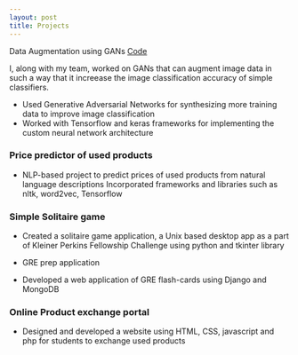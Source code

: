 ```yaml
---
layout: post
title: Projects
---
```


<h>Data Augmentation using GANs</h> <a href="https://github.com/RushikeshJoshi4/KP-challenge-python-solitaire-tkinter">Code</a>

I, along with my team, worked on GANs that can augment image data in such a way that it increease the image classification accuracy of simple classifiers.
* Used Generative Adversarial Networks for synthesizing more training data to improve image classification
* Worked with Tensorflow and keras frameworks for implementing the custom neural network architecture


### Price predictor of used products


* NLP-based project to predict prices of used products from natural language descriptions
Incorporated frameworks and libraries such as nltk, word2vec, Tensorflow

### Simple Solitaire game

* Created a solitaire game application, a Unix based desktop app as a part of Kleiner Perkins Fellowship Challenge using python and tkinter library

* GRE prep application
* Developed a web application of GRE flash-cards using Django and MongoDB 

### Online Product exchange portal 


* Designed and developed a website using HTML, CSS, javascript and php for students to exchange used products
